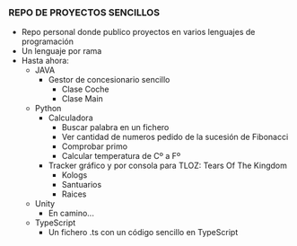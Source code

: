 ### REPO DE PROYECTOS SENCILLOS ###
- Repo personal donde publico proyectos en varios lenguajes de programación
- Un lenguaje por rama
- Hasta ahora:
  - JAVA
    - Gestor de concesionario sencillo 
        - Clase Coche
        - Clase Main
  - Python 
    - Calculadora
        - Buscar palabra en un fichero
        - Ver cantidad de numeros pedido de la sucesión de Fibonacci
        - Comprobar primo
        - Calcular temperatura de Cº a Fº
    - Tracker gráfico y por consola para TLOZ: Tears Of The Kingdom
        - Kologs
        - Santuarios
        - Raices
  - Unity
    - En camino...
  - TypeScript
    - Un fichero .ts con un código sencillo en TypeScript
